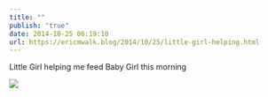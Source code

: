 ```yaml
---
title: ""
publish: "true"
date: 2014-10-25 06:19:10
url: https://ericmwalk.blog/2014/10/25/little-girl-helping.html
---
```


Little Girl helping me feed Baby Girl this morning

![](https://ericmwalk.blog/uploads/2022/be48a90231.jpg)